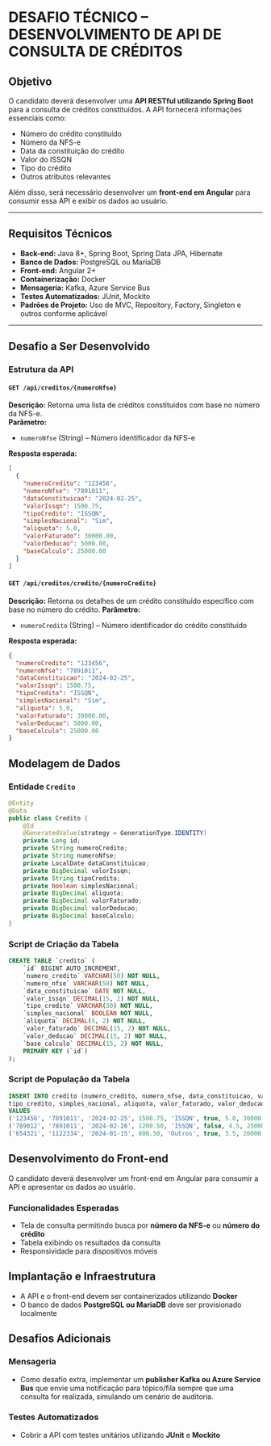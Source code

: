 # DESAFIO TÉCNICO – DESENVOLVIMENTO DE API DE CONSULTA DE CRÉDITOS

## Objetivo

O candidato deverá desenvolver uma **API RESTful utilizando Spring Boot** para a consulta de créditos constituídos. A API fornecerá informações essenciais como:

- Número do crédito constituído  
- Número da NFS-e  
- Data da constituição do crédito  
- Valor do ISSQN  
- Tipo do crédito  
- Outros atributos relevantes

Além disso, será necessário desenvolver um **front-end em Angular** para consumir essa API e exibir os dados ao usuário.

---

## Requisitos Técnicos

- **Back-end:** Java 8+, Spring Boot, Spring Data JPA, Hibernate  
- **Banco de Dados:** PostgreSQL ou MariaDB  
- **Front-end:** Angular 2+  
- **Containerização:** Docker  
- **Mensageria:** Kafka, Azure Service Bus  
- **Testes Automatizados:** JUnit, Mockito  
- **Padrões de Projeto:** Uso de MVC, Repository, Factory, Singleton e outros conforme aplicável

---

## Desafio a Ser Desenvolvido

### Estrutura da API

#### `GET /api/creditos/{numeroNfse}`

**Descrição:** Retorna uma lista de créditos constituídos com base no número da NFS-e.  
**Parâmetro:**  
- `numeroNfse` (String) – Número identificador da NFS-e

**Resposta esperada:**
```json
[
  {
    "numeroCredito": "123456",
    "numeroNfse": "7891011",
    "dataConstituicao": "2024-02-25",
    "valorIssqn": 1500.75,
    "tipoCredito": "ISSQN",
    "simplesNacional": "Sim",
    "aliquota": 5.0,
    "valorFaturado": 30000.00,
    "valorDeducao": 5000.00,
    "baseCalculo": 25000.00
  }
]
```

#### `GET /api/creditos/credito/{numeroCredito}`

**Descrição:** Retorna os detalhes de um crédito constituído específico com base no número do crédito.
**Parâmetro:**

* `numeroCredito` (String) – Número identificador do crédito constituído

**Resposta esperada:**

```json
{
  "numeroCredito": "123456",
  "numeroNfse": "7891011",
  "dataConstituicao": "2024-02-25",
  "valorIssqn": 1500.75,
  "tipoCredito": "ISSQN",
  "simplesNacional": "Sim",
  "aliquota": 5.0,
  "valorFaturado": 30000.00,
  "valorDeducao": 5000.00,
  "baseCalculo": 25000.00
}
```

## Modelagem de Dados

### Entidade `Credito`

```java
@Entity
@Data
public class Credito {
    @Id
    @GeneratedValue(strategy = GenerationType.IDENTITY)
    private Long id;
    private String numeroCredito;
    private String numeroNfse;
    private LocalDate dataConstituicao;
    private BigDecimal valorIssqn;
    private String tipoCredito;
    private boolean simplesNacional;
    private BigDecimal aliquota;
    private BigDecimal valorFaturado;
    private BigDecimal valorDeducao;
    private BigDecimal baseCalculo;
}
```

### Script de Criação da Tabela

```sql
CREATE TABLE `credito` (
    `id` BIGINT AUTO_INCREMENT,
    `numero_credito` VARCHAR(50) NOT NULL,
    `numero_nfse` VARCHAR(50) NOT NULL,
    `data_constituicao` DATE NOT NULL,
    `valor_issqn` DECIMAL(15, 2) NOT NULL,
    `tipo_credito` VARCHAR(50) NOT NULL,
    `simples_nacional` BOOLEAN NOT NULL,
    `aliquota` DECIMAL(5, 2) NOT NULL,
    `valor_faturado` DECIMAL(15, 2) NOT NULL,
    `valor_deducao` DECIMAL(15, 2) NOT NULL,
    `base_calculo` DECIMAL(15, 2) NOT NULL,
    PRIMARY KEY (`id`)
);

```

### Script de População da Tabela

```sql
INSERT INTO credito (numero_credito, numero_nfse, data_constituicao, valor_issqn,
tipo_credito, simples_nacional, aliquota, valor_faturado, valor_deducao, base_calculo)
VALUES
('123456', '7891011', '2024-02-25', 1500.75, 'ISSQN', true, 5.0, 30000.00, 5000.00, 25000.00),
('789012', '7891011', '2024-02-26', 1200.50, 'ISSQN', false, 4.5, 25000.00, 4000.00, 21000.00),
('654321', '1122334', '2024-01-15', 800.50, 'Outros', true, 3.5, 20000.00, 3000.00, 17000.00);
```

## Desenvolvimento do Front-end

O candidato deverá desenvolver um front-end em Angular para consumir a API e apresentar os dados ao usuário.

### Funcionalidades Esperadas

* Tela de consulta permitindo busca por **número da NFS-e** ou **número do crédito**
* Tabela exibindo os resultados da consulta
* Responsividade para dispositivos móveis

## Implantação e Infraestrutura

* A API e o front-end devem ser containerizados utilizando **Docker**
* O banco de dados **PostgreSQL ou MariaDB** deve ser provisionado localmente

## Desafios Adicionais

### Mensageria

* Como desafio extra, implementar um **publisher Kafka ou Azure Service Bus** que envie uma notificação para tópico/fila sempre que uma consulta for realizada, simulando um cenário de auditoria.

### Testes Automatizados

* Cobrir a API com testes unitários utilizando **JUnit** e **Mockito**
